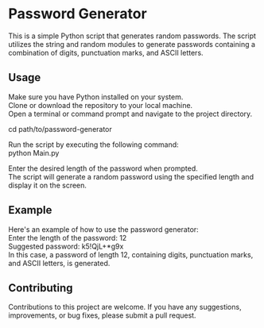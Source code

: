 # Password Generator  
This is a simple Python script that generates random passwords. The script utilizes the string and random modules to generate passwords containing a combination of digits, punctuation marks, and ASCII letters.


## Usage  
Make sure you have Python installed on your system.  
Clone or download the repository to your local machine.  
Open a terminal or command prompt and navigate to the project directory.  
  
cd path/to/password-generator  
  
Run the script by executing the following command:  
python Main.py  
  
Enter the desired length of the password when prompted.  
The script will generate a random password using the specified length and display it on the screen.  
  
## Example  
Here's an example of how to use the password generator:  
Enter the length of the password: 12  
Suggested password: k5!QjL+*g9x  
In this case, a password of length 12, containing digits, punctuation marks, and ASCII letters, is generated.  
  
## Contributing  
Contributions to this project are welcome. If you have any suggestions, improvements, or bug fixes, please submit a pull request.  
